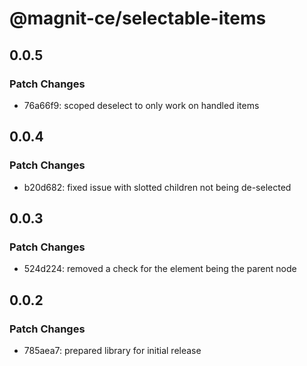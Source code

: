 # @magnit-ce/selectable-items

## 0.0.5

### Patch Changes

- 76a66f9: scoped deselect to only work on handled items

## 0.0.4

### Patch Changes

- b20d682: fixed issue with slotted children not being de-selected

## 0.0.3

### Patch Changes

- 524d224: removed a check for the element being the parent node

## 0.0.2

### Patch Changes

- 785aea7: prepared library for initial release
